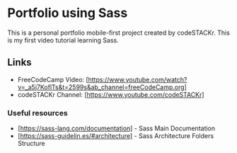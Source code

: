 # Portfolio using Sass

This is a personal portfolio mobile-first project created by codeSTACKr. This is my first video tutorial learning Sass.

## Links

- FreeCodeCamp Video: [https://www.youtube.com/watch?v=_a5j7KoflTs&t=2599s&ab_channel=freeCodeCamp.org]
- codeSTACKr Channel: [https://www.youtube.com/codeSTACKr]

### Useful resources

- [https://sass-lang.com/documentation] - Sass Main Documentation
- [https://sass-guidelin.es/#architecture] - Sass Architecture Folders Structure
